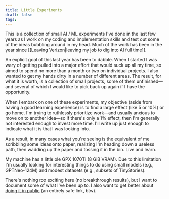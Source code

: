 ```yaml
---
title: Little Experiments
draft: false
tags:
---
```

This is a collection of small AI / ML experiments I've done in the last few years as I work on my coding and implementation skills and test out some of the ideas bubbling around in my head. Much of the work has been in the year since [[Leaving Verizon|leaving my job to dig into AI full time]].

An explicit goal of this last year has been to dabble. When I started I was wary of getting pulled into a major effort that would suck up all my time, so aimed to spend no more than a month or two on individual projects. I also wanted to get my hands dirty in a number of different areas. The result, for what it is worth, is a collection of small projects, some of them unfinished—and several of which I would like to pick back up again if I have the opportunity.

When I embark on one of these experiments, my objective (aside from having a good learning experience) is to find a large effect (like 5 or 10%) or go home. I'm trying to ruthlessly prioritize work—and usually anxious to move on to another idea—so if there's only a 1% effect, then I'm generally not interested enough to invest more time. I'll write up just enough to indicate what it is that I was looking into.

As a result, in many cases what you're seeing is the equivalent of me scribbling some ideas onto paper, realizing I'm heading down a useless path, then wadding up the paper and tossing it in the bin. Live and learn.

My machine has a little ole GPX 1070Ti (8 GiB VRAM). Due to this limitation I'm usually looking for interesting things to do using small models (e.g., GPTNeo-124M) and modest datasets (e.g., subsets of TinyStories).

There's nothing *too* exciting here (no breakthrough results), but I want to document some of what I've been up to. I also want to get better about [doing it in public](https://doingitinpublic.com/) (an entirely safe link, btw).